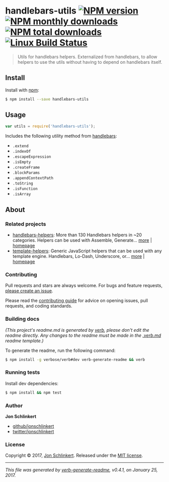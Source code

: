 # handlebars-utils [![NPM version](https://img.shields.io/npm/v/handlebars-utils.svg?style=flat)](https://www.npmjs.com/package/handlebars-utils) [![NPM monthly downloads](https://img.shields.io/npm/dm/handlebars-utils.svg?style=flat)](https://npmjs.org/package/handlebars-utils)  [![NPM total downloads](https://img.shields.io/npm/dt/handlebars-utils.svg?style=flat)](https://npmjs.org/package/handlebars-utils) [![Linux Build Status](https://img.shields.io/travis/helpers/handlebars-utils.svg?style=flat&label=Travis)](https://travis-ci.org/helpers/handlebars-utils)

> Utils for handlebars helpers. Externalized from handlebars, to allow helpers to use the utils without having to depend on handlebars itself.

## Install

Install with [npm](https://www.npmjs.com/):

```sh
$ npm install --save handlebars-utils
```

## Usage

```js
var utils = require('handlebars-utils');
```

Includes the following utility method from [handlebars](http://www.handlebarsjs.com/):

* `.extend`
* `.indexOf`
* `.escapeExpression`
* `.isEmpty`
* `.createFrame`
* `.blockParams`
* `.appendContextPath`
* `.toString`
* `.isFunction`
* `.isArray`

## About

### Related projects

* [handlebars-helpers](https://www.npmjs.com/package/handlebars-helpers): More than 130 Handlebars helpers in ~20 categories. Helpers can be used with Assemble, Generate… [more](https://github.com/assemble/handlebars-helpers) | [homepage](https://github.com/assemble/handlebars-helpers "More than 130 Handlebars helpers in ~20 categories. Helpers can be used with Assemble, Generate, Verb, Ghost, gulp-handlebars, grunt-handlebars, consolidate, or any node.js/Handlebars project.")
* [template-helpers](https://www.npmjs.com/package/template-helpers): Generic JavaScript helpers that can be used with any template engine. Handlebars, Lo-Dash, Underscore, or… [more](https://github.com/jonschlinkert/template-helpers) | [homepage](https://github.com/jonschlinkert/template-helpers "Generic JavaScript helpers that can be used with any template engine. Handlebars, Lo-Dash, Underscore, or any engine that supports helper functions.")

### Contributing

Pull requests and stars are always welcome. For bugs and feature requests, [please create an issue](../../issues/new).

Please read the [contributing guide](.github/contributing.md) for advice on opening issues, pull requests, and coding standards.

### Building docs

_(This project's readme.md is generated by [verb](https://github.com/verbose/verb-generate-readme), please don't edit the readme directly. Any changes to the readme must be made in the [.verb.md](.verb.md) readme template.)_

To generate the readme, run the following command:

```sh
$ npm install -g verbose/verb#dev verb-generate-readme && verb
```

### Running tests

Install dev dependencies:

```sh
$ npm install && npm test
```

### Author

**Jon Schlinkert**

* [github/jonschlinkert](https://github.com/jonschlinkert)
* [twitter/jonschlinkert](https://twitter.com/jonschlinkert)

### License

Copyright © 2017, [Jon Schlinkert](https://github.com/jonschlinkert).
Released under the [MIT license](LICENSE).

***

_This file was generated by [verb-generate-readme](https://github.com/verbose/verb-generate-readme), v0.4.1, on January 25, 2017._